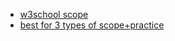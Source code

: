 - [w3school scope](https://www.w3schools.com/js/js_scope.asp)
- [best for 3 types of scope+practice](https://wesbos.com/javascript/03-the-tricky-bits/scope)
